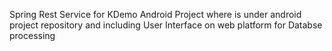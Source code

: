Spring Rest Service for KDemo Android Project where is under android project repository and including User Interface on web platform for Databse processing
